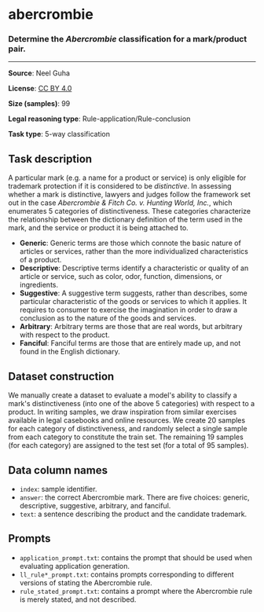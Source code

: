 # abercrombie

### Determine the *Abercrombie* classification for a mark/product pair.
---



**Source**: Neel Guha

**License**: [CC BY 4.0](https://creativecommons.org/licenses/by/4.0/)

**Size (samples)**: 99

**Legal reasoning type**: Rule-application/Rule-conclusion

**Task type**: 5-way classification

## Task description

 A particular mark (e.g. a name for a product or service) is only eligible for trademark protection if it is considered to be *distinctive*. In assessing whether a mark is distinctive, lawyers and judges follow the framework set out in the case *Abercrombie & Fitch Co. v. Hunting World, Inc.*, which enumerates 5 categories of distinctiveness. These categories characterize the relationship between the dictionary definition of the term used in the mark, and the service or product it is being attached to.

- **Generic**: Generic terms are those which connote the basic nature of articles or services, rather than the more individualized characteristics of a product.
- **Descriptive**: Descriptive terms identify a characteristic or quality of an article or service, such as color, odor, function, dimensions, or ingredients.
- **Suggestive**: A suggestive term suggests, rather than describes, some particular characteristic of the goods or services to which it applies. It requires to consumer to exercise the imagination in order to draw a conclusion as to the nature of the goods and services.
- **Arbitrary**: Arbitrary terms are those that are real words, but arbitrary with respect to the product.
- **Fanciful**: Fanciful terms are those that are entirely made up, and not found in the English dictionary.

## Dataset construction

 We manually create a dataset to evaluate a model's ability to classify a mark's distinctiveness (into one of the above 5 categories) with respect to a product. In writing samples, we draw inspiration from similar exercises available in legal casebooks and online resources. We create 20 samples for each category of distinctiveness, and randomly select a single sample from each category to constitute the train set. The remaining 19 samples (for each category) are assigned to the test set (for a total of 95 samples).

## Data column names

- `index`: sample identifier.
- `answer`: the correct Abercrombie mark. There are five choices: generic, descriptive, suggestive, arbitrary, and fanciful.
- `text`: a sentence describing the product and the candidate trademark.

## Prompts

- `application_prompt.txt`: contains the prompt that should be used when evaluating application generation.
- `ll_rule*_prompt.txt`: contains prompts corresponding to different versions of stating the Abercrombie rule.
- `rule_stated_prompt.txt`: contains a prompt where the Abercrombie rule is merely stated, and not described.